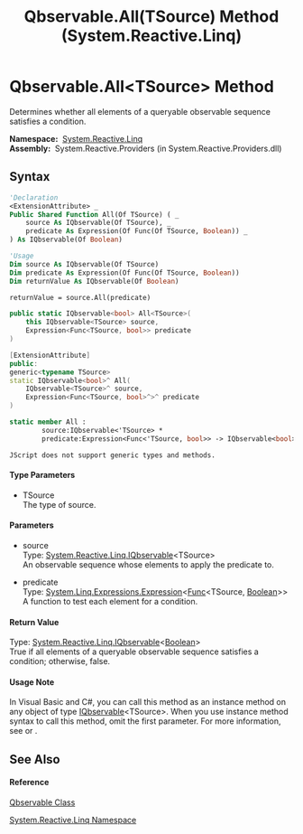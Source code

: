 ﻿---
title: Qbservable.All(TSource) Method  (System.Reactive.Linq)
TOCTitle: All(TSource) Method
ms:assetid: M:System.Reactive.Linq.Qbservable.All``1(System.Reactive.Linq.IQbservable{``0},System.Linq.Expressions.Expression{System.Func{``0,System.Boolean}})
ms:mtpsurl: https://msdn.microsoft.com/en-us/library/Hh211769(v=VS.103)
ms:contentKeyID: 36069215
ms.date: 06/28/2011
mtps_version: v=VS.103
f1_keywords:
- System.Reactive.Linq.Qbservable.All``1
dev_langs:
- CSharp
- JScript
- VB
- FSharp
- c++
---

# Qbservable.All\<TSource\> Method

Determines whether all elements of a queryable observable sequence satisfies a condition.

**Namespace:**  [System.Reactive.Linq](hh211929\(v=vs.103\).md)  
**Assembly:**  System.Reactive.Providers (in System.Reactive.Providers.dll)

## Syntax

``` vb
'Declaration
<ExtensionAttribute> _
Public Shared Function All(Of TSource) ( _
    source As IQbservable(Of TSource), _
    predicate As Expression(Of Func(Of TSource, Boolean)) _
) As IQbservable(Of Boolean)
```

``` vb
'Usage
Dim source As IQbservable(Of TSource)
Dim predicate As Expression(Of Func(Of TSource, Boolean))
Dim returnValue As IQbservable(Of Boolean)

returnValue = source.All(predicate)
```

``` csharp
public static IQbservable<bool> All<TSource>(
    this IQbservable<TSource> source,
    Expression<Func<TSource, bool>> predicate
)
```

``` c++
[ExtensionAttribute]
public:
generic<typename TSource>
static IQbservable<bool>^ All(
    IQbservable<TSource>^ source, 
    Expression<Func<TSource, bool>^>^ predicate
)
```

``` fsharp
static member All : 
        source:IQbservable<'TSource> * 
        predicate:Expression<Func<'TSource, bool>> -> IQbservable<bool> 
```

``` jscript
JScript does not support generic types and methods.
```

#### Type Parameters

  - TSource  
    The type of source.

#### Parameters

  - source  
    Type: [System.Reactive.Linq.IQbservable](hh229328\(v=vs.103\).md)\<TSource\>  
    An observable sequence whose elements to apply the predicate to.  

<!-- end list -->

  - predicate  
    Type: [System.Linq.Expressions.Expression](https://msdn.microsoft.com/en-us/library/Bb335710)\<[Func](https://msdn.microsoft.com/en-us/library/Bb549151)\<TSource, [Boolean](https://msdn.microsoft.com/en-us/library/a28wyd50)\>\>  
    A function to test each element for a condition.  

#### Return Value

Type: [System.Reactive.Linq.IQbservable](hh229328\(v=vs.103\).md)\<[Boolean](https://msdn.microsoft.com/en-us/library/a28wyd50)\>  
True if all elements of a queryable observable sequence satisfies a condition; otherwise, false.  

#### Usage Note

In Visual Basic and C\#, you can call this method as an instance method on any object of type [IQbservable](hh229328\(v=vs.103\).md)\<TSource\>. When you use instance method syntax to call this method, omit the first parameter. For more information, see [](https://msdn.microsoft.com/en-us/library/Bb384936) or [](https://msdn.microsoft.com/en-us/library/Bb383977).

## See Also

#### Reference

[Qbservable Class](hh211693\(v=vs.103\).md)

[System.Reactive.Linq Namespace](hh211929\(v=vs.103\).md)

